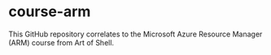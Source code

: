 # course-arm
This GitHub repository correlates to the Microsoft Azure Resource Manager (ARM) course from Art of Shell.
